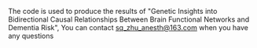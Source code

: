 The code is used to produce the results of "Genetic Insights into Bidirectional Causal Relationships Between Brain Functional Networks and Dementia Risk", You can contact sq_zhu_anesth@163.com when you have any questions
